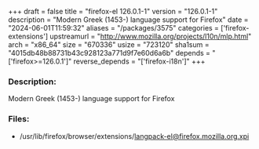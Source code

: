 +++
draft = false
title = "firefox-el 126.0.1-1"
version = "126.0.1-1"
description = "Modern Greek (1453-) language support for Firefox"
date = "2024-06-01T11:59:32"
aliases = "/packages/3575"
categories = ['firefox-extensions']
upstreamurl = "http://www.mozilla.org/projects/l10n/mlp.html"
arch = "x86_64"
size = "670336"
usize = "723120"
sha1sum = "4015db48b88731b43c928123a771d9f7e60d6a6b"
depends = "['firefox>=126.0.1']"
reverse_depends = "['firefox-i18n']"
+++
### Description: 
Modern Greek (1453-) language support for Firefox

### Files: 
* /usr/lib/firefox/browser/extensions/langpack-el@firefox.mozilla.org.xpi
